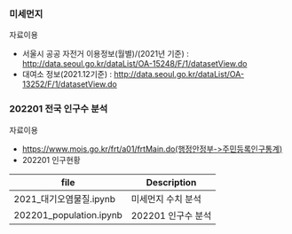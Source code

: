 ### 미세먼지 

자료이용
- 서울시 공공 자전거 이용정보(월별)/(2021년 기준) : http://data.seoul.go.kr/dataList/OA-15248/F/1/datasetView.do 
- 대여소 정보(2021.12기준) : http://data.seoul.go.kr/dataList/OA-13252/F/1/datasetView.do

### 202201 전국 인구수 분석

자료이용
- https://www.mois.go.kr/frt/a01/frtMain.do(행정안정부->주민등록인구통계)
- 202201 인구현황

| file | Description |
| ------ | ------ |
| 2021_대기오염물질.ipynb | 미세먼지 수치 분석 |
| 202201_population.ipynb | 202201 인구수 분석 |

